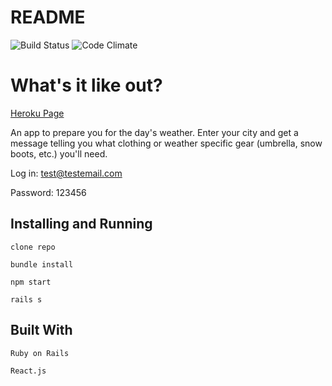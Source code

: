 # README

![Build Status](https://codeship.com/projects/41ee6290-1015-0135-ac14-220fc925bc13/status?branch=master)
![Code Climate](https://codeclimate.com/github/clsohn/wilo.png)



# What's it like out?
[Heroku Page](https://whatsitlikeout.herokuapp.com/)

An app to prepare you for the day's weather. Enter your city and get a message telling you what clothing or weather specific gear (umbrella, snow boots, etc.) you'll need.

Log in: test@testemail.com

Password: 123456

## Installing and Running

`clone repo`

`bundle install`

`npm start`

`rails s`

## Built With

`Ruby on Rails`

`React.js`
